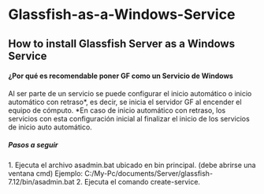 # Glassfish-as-a-Windows-Service
<h2>How to install Glassfish Server as a Windows Service</h2>

<h4>¿Por qué es recomendable poner GF como un Servicio de Windows</h4>
Al ser parte de un servicio se puede configurar el inicio automático o inicio automático con retraso*, es decir, se inicia el servidor GF al encender el equipo de cómputo. 
*En caso de inicio automático con retraso, los servicios con esta configuración inicial al finalizar el inicio de los servicios de inicio auto automático.

<h5>Pasos a seguir</h5>
1. Ejecuta el archivo asadmin.bat ubicado en bin principal. 
(debe abrirse una ventana cmd)
Ejemplo: C:/My-Pc/documents/Server/glassfish-7.12/bin/asadmin.bat
2. Ejecuta el comando create-service.
